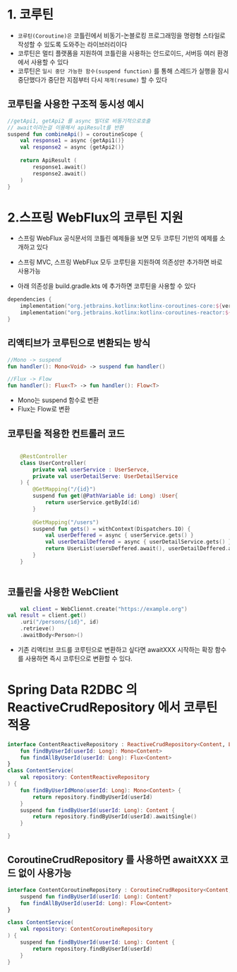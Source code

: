 # 1. 코루틴

- `코루틴(Coroutine)은` 코틀린에서 비동기-논블로킹 프로그래밍을 명령형 스타일로 작성할 수 있도록 도와주는 라이브러리이다
- 코루틴은 멀티 플랫폼을 지원하여 코틀린을 사용하는 안드로이드, 서버등 여러 환경에서 사용할 수 있다
- 코루틴은 `일시 중단 가능한 함수(suspend function)` 를 통해 스레드가 실행을 잠시 중단했다가 중단한 지점부터 다시 `재개(resume)` 할 수 있다

## 코루틴을 사용한 구조적 동시성 예시

``` kotlin
//getApi1, getApi2 를 async 빌더로 비동기적으로호출
// await이라는걸 이용해서 apiResult를 반환
suspend fun combineApi() = coroutineScope {
    val response1 = async {getApi1()}
    val response2 = async {getApi2()}
    
    return ApiResult (
        response1.await()
        response2.await()
    )
}
```

# 2.스프링 WebFlux의 코루틴 지원

- 스프링 WebFlux 공식문서의 코틀린 예제들을 보면 모두 코루틴 기반의 예제를 소개하고 있다

- 스프링 MVC, 스프링 WebFlux 모두 코루틴을 지원하여 의존성만 추가하면 바로 사용가능
- 아래 의존성을 build.gradle.kts 에 추가하면 코루틴을 사용할 수 있다

``` kotlin
dependencies {
    implementation("org.jetbrains.kotlinx:kotlinx-coroutines-core:${version}")
    implementation("org.jetbrains.kotlinx:kotlinx-coroutines-reactor:${version}")
}
```

## 리액티브가 코루틴으로 변환되는 방식

``` kotlin
//Mono -> suspend
fun handler(): Mono<Void> -> suspend fun handler()

//Flux -> Flow
fun handler(): Flux<T> -> fun handler(): Flow<T>
```

- Mono는 suspend 함수로 변환
- Flux는 Flow로 변환

## 코루틴을 적용한 컨트롤러 코드

``` kotlin

    @RestController
    class UserController(
        private val userService : UserServce,
        private val userDetailServe: UserDetailService
    ) {
        @GetMapping("/{id}")
        suspend fun get(@PathVariable id: Long) :User{
            return userService.getById(id)
        }
        
        @GetMapping("/users")
        suspend fun gets() = withContext(Dispatchers.IO) {
            val userDeffered = async { userService.gets() }
            val userDetailDeffered = async { userDetailService.gets() }
            return UserList(usersDeffered.await(), userDetailDeffered.await())
        }
    }
    
```

## 코틀린을 사용한 WebClient

```kotlin
    val client = WebCliennt.create("https://example.org")
val result = client.get()
    .uri("/persons/{id}", id)
    .retrieve()
    .awaitBody<Person>()
```

- 기존 리액티브 코드를 코루틴으로 변환하고 싶다면 awaitXXX 시작하는 확장 함수를 사용하면 즉시 코루틴으로 변환할 수 있다.

# Spring Data R2DBC 의 ReactiveCrudRepository 에서 코루틴 적용

```kotlin
interface ContentReactiveRepository : ReactiveCrudRepository<Content, Long> {
    fun findByUserId(userId: Long): Mono<Content>
    fun findAllByUserId(userId: Long): Flux<Content>
}
class ContentService(
    val repository: ContentReactiveRepository
) {
    fun findByUserIdMono(userId: Long): Mono<Content> {
        return repository.findByUserId(userId)
    }
    suspend fun findByUserId(userId: Long): Content {
        return repository.findByUserId(userId).awaitSingle()
    }

}
```

## CoroutineCrudRepository 를 사용하면 awaitXXX 코드 없이 사용가능

```kotlin
interface ContentCoroutineRepository : CoroutineCrudRepository<Content, Long> {
    suspend fun findByUserId(userId: Long): Content?
    fun findAllByUserId(userId: Long): Flow<Content>
}

class ContentService(
    val repository: ContentCoroutineRepository
) {
    suspend fun findByUserId(userId: Long): Content {
        return repository.findByUserId(userId)
    }
}
```
